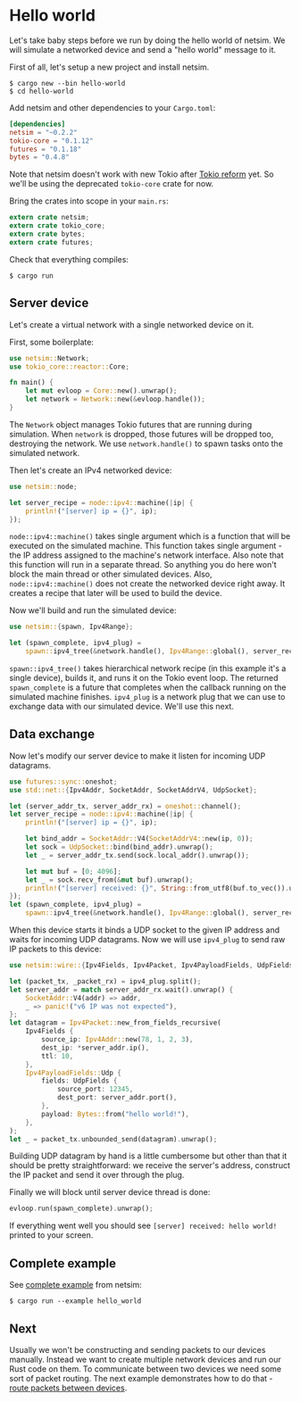 # Hello world

Let's take baby steps before we run by doing the hello world of netsim.
We will simulate a networked device and send a "hello world" message to it.

First of all, let's setup a new project and install netsim.

```shell
$ cargo new --bin hello-world
$ cd hello-world
```

Add netsim and other dependencies to your `Cargo.toml`:

```toml
[dependencies]
netsim = "~0.2.2"
tokio-core = "0.1.12"
futures = "0.1.18"
bytes = "0.4.8"
```

Note that netsim doesn't work with new Tokio after
[Tokio reform](https://github.com/tokio-rs/tokio-rfcs/blob/master/text/0001-tokio-reform.md)
yet. So we'll be using the deprecated `tokio-core` crate for now.

Bring the crates into scope in your `main.rs`:

```rust
extern crate netsim;
extern crate tokio_core;
extern crate bytes;
extern crate futures;
```

Check that everything compiles:
```shell
$ cargo run
```

## Server device

Let's create a virtual network with a single networked device on it.

First, some boilerplate:

```rust
use netsim::Network;
use tokio_core::reactor::Core;

fn main() {
    let mut evloop = Core::new().unwrap();
    let network = Network::new(&evloop.handle());
}
```

The `Network` object manages Tokio futures that are running during simulation. When
`network` is dropped, those futures will be dropped too, destroying the network. We use
`network.handle()` to spawn tasks onto the simulated network.

Then let's create an IPv4 networked device:

```rust
use netsim::node;

let server_recipe = node::ipv4::machine(|ip| {
    println!("[server] ip = {}", ip);
});
```

`node::ipv4::machine()` takes single argument which is a function that will
be executed on the simulated machine. This function takes single argument -
the IP address assigned to the machine's network interface. Also note that this function
will run in a separate thread. So anything you do here won't block
the main thread or other simulated devices.
Also, `node::ipv4::machine()` does not create the networked device right away.
It creates a recipe that later will be used to build the device.

Now we'll build and run the simulated device:

```rust
use netsim::{spawn, Ipv4Range};

let (spawn_complete, ipv4_plug) =
    spawn::ipv4_tree(&network.handle(), Ipv4Range::global(), server_recipe);
```

`spawn::ipv4_tree()` takes hierarchical network recipe (in this example it's a
single device), builds it, and runs it on the Tokio event loop.
The returned `spawn_complete` is a future that completes when the callback running on the simulated machine
finishes. `ipv4_plug` is a network plug that we can use to
exchange data with our simulated device. We'll use this next.

## Data exchange

Now let's modify our server device to make it listen for incoming UDP datagrams.

```rust
use futures::sync::oneshot;
use std::net::{Ipv4Addr, SocketAddr, SocketAddrV4, UdpSocket};

let (server_addr_tx, server_addr_rx) = oneshot::channel();
let server_recipe = node::ipv4::machine(|ip| {
    println!("[server] ip = {}", ip);

    let bind_addr = SocketAddr::V4(SocketAddrV4::new(ip, 0));
    let sock = UdpSocket::bind(bind_addr).unwrap();
    let _ = server_addr_tx.send(sock.local_addr().unwrap());

    let mut buf = [0; 4096];
    let _ = sock.recv_from(&mut buf).unwrap();
    println!("[server] received: {}", String::from_utf8(buf.to_vec()).unwrap());
});
let (spawn_complete, ipv4_plug) =
    spawn::ipv4_tree(&network.handle(), Ipv4Range::global(), server_recipe);
```

When this device starts it binds a UDP socket to the given IP address and waits
for incoming UDP datagrams.
Now we will use `ipv4_plug` to send raw IP packets to this device:

```rust
use netsim::wire::{Ipv4Fields, Ipv4Packet, Ipv4PayloadFields, UdpFields};

let (packet_tx, _packet_rx) = ipv4_plug.split();
let server_addr = match server_addr_rx.wait().unwrap() {
    SocketAddr::V4(addr) => addr,
    _ => panic!("v6 IP was not expected"),
};
let datagram = Ipv4Packet::new_from_fields_recursive(
    Ipv4Fields {
        source_ip: Ipv4Addr::new(78, 1, 2, 3),
        dest_ip: *server_addr.ip(),
        ttl: 10,
    },
    Ipv4PayloadFields::Udp {
        fields: UdpFields {
            source_port: 12345,
            dest_port: server_addr.port(),
        },
        payload: Bytes::from("hello world!"),
    },
);
let _ = packet_tx.unbounded_send(datagram).unwrap();
```

Building UDP datagram by hand is a little cumbersome but other than that it
should be pretty straightforward: we receive the server's address, construct
the IP packet and send it over through the plug.

Finally we will block until server device thread is done:

```rust
evloop.run(spawn_complete).unwrap();
```

If everything went well you should see `[server] received: hello world!`
printed to your screen.

## Complete example

See [complete example](../examples/hello_world.rs) from netsim:

```shell
$ cargo run --example hello_world
```

## Next

Usually we won't be constructing and sending packets to our devices manually.
Instead we want to create multiple network devices and run our Rust code on
them. To communicate between two devices we need some sort of packet routing.
The next example demonstrates how to do that -
[route packets between devices](03_routing.md).
